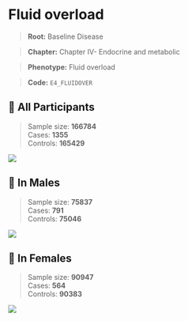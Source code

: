 # Fluid overload

> **Root:** Baseline Disease  

> **Chapter:** Chapter IV- Endocrine and metabolic  

> **Phenotype:** Fluid overload  

> **Code:** `E4_FLUIDOVER`

## 🧪 All Participants  
> Sample size: **166784**  
> Cases: **1355**  
> Controls: **165429**
<img src="/Disease/Figures/ALL/Incidence/E4_FLUIDOVER.png"/>
<CsvTable src="/Disease_Data/ALL/Incidence/COX_E4_FLUIDOVER.csv" label="🔍 View full results" />

## 👨 In Males  
> Sample size: **75837**  
> Cases: **791**  
> Controls: **75046**
<img src="/Disease/Figures/Male/Incidence/E4_FLUIDOVER.png"/>
<CsvTable src="/Disease_Data/Male/Incidence/COX_E4_FLUIDOVER.csv" label="🔍 View full results" />

## 👩 In Females  
> Sample size: **90947**  
> Cases: **564**  
> Controls: **90383**
<img src="/Disease/Figures/Female/Incidence/E4_FLUIDOVER.png"/>
<CsvTable src="/Disease_Data/Female/Incidence/COX_E4_FLUIDOVER.csv" label="🔍 View full results" />
